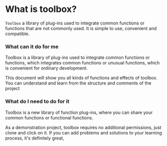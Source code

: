 # What is toolbox?

`Toolbox` a library of plug-ins used to integrate common functions or functions that are not commonly used. It is simple to use, convenient and compatible.

### What can it do for me

Toolbox is a library of plug-ins used to integrate common functions or functions, which integrates common functions or unusual functions, which is convenient for ordinary development.

This document will show you all kinds of functions and effects of toolbox. You can understand and learn from the structure and comments of the project

### What do I need to do for it

Toolbox is a new library of function plug-ins, where you can share your common functions or functional functions.

As a demonstration project, toolbox requires no additional permissions, just clone and click on it. If you can add problems and solutions to your learning process, it's definitely great,